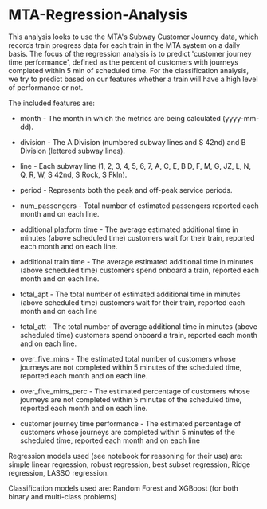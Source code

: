 # MTA-Regression-Analysis
This analysis looks to use the MTA's Subway Customer Journey data, which records train progress data for each train in the MTA system on a daily basis. The focus of the regression analysis is to predict 'customer journey time performance', defined as the percent of customers with journeys completed within 5 min of scheduled time. For the classification analysis, we try to predict based on our features whether a train will have a high level of performance or not.

The included features are:

-  month - The month in which the metrics are being calculated (yyyy-mm-dd).

-  division - The A Division (numbered subway lines and S 42nd) and B Division (lettered subway lines).

-  line - Each subway line (1, 2, 3, 4, 5, 6, 7, A, C, E, B D, F, M, G, JZ, L, N, Q, R, W, S 42nd, S Rock, S Fkln).

-  period - Represents both the peak and off-peak service periods.

-  num_passengers - Total number of estimated passengers reported each month and on each line.

-  additional platform time - The average estimated additional time in minutes (above scheduled time) customers wait for their train, reported each month and on each line.
-  additional train time - The average estimated additional time in minutes (above scheduled time) customers spend  onboard a train, reported each month and on each line.

-  total_apt - The total number of estimated additional time in minutes (above scheduled time) customers wait for their train, reported each month and on each line

-  total_att - The total number of average additional time in minutes (above scheduled time) customers spend onboard a train, reported each month and on each line.

-  over_five_mins - The estimated total number of customers whose journeys are not completed within 5 minutes of the  scheduled time, reported each month and on each line.

-  over_five_mins_perc - The estimated percentage of customers whose journeys are not completed within 5 minutes of the scheduled time, reported each month and on each line.

-  customer journey time performance - The estimated percentage of customers whose journeys are completed within 5 minutes of the scheduled time, reported each month and on each line


Regression models used (see notebook for reasoning for their use) are: simple linear regression, robust regression, best subset regression, Ridge regression, LASSO regression.

Classification models used are: Random Forest and XGBoost (for both binary and multi-class problems)
